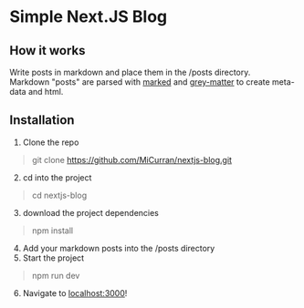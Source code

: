 # Simple Next.JS Blog

## How it works
Write posts in markdown and place them in the /posts directory.  
Markdown "posts" are parsed with [marked](https://www.npmjs.com/package/marked) and [grey-matter](https://www.npmjs.com/package/gray-matter) to create meta-data and html.

## Installation
1. Clone the repo
> git clone https://github.com/MiCurran/nextjs-blog.git
2. cd into the project
> cd nextjs-blog
3. download the project dependencies
> npm install
4. Add your markdown posts into the /posts directory
5. Start the project
> npm run dev
6. Navigate to [localhost:3000](http://localhost:3000)!